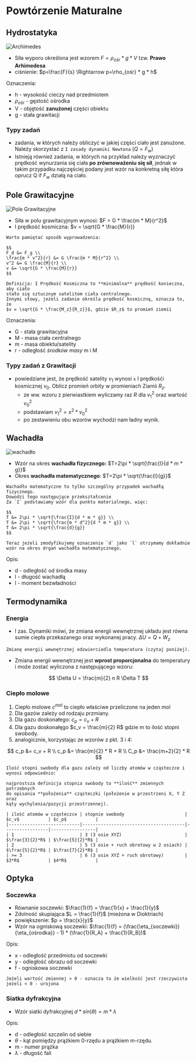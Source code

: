 # Powtórzenie Maturalne

## Hydrostatyka

![Archimedes](https://images.fineartamerica.com/images/artworkimages/mediumlarge/2/portrait-of-archimedes-of-syracuse-unknown.jpg)

- Siła wyporu określona jest wzorem $F=\rho_{ośr} * g * V$
  tzw. **Prawo Arhimedesa**
- ciśnienie: $p=\frac{F}{s} \Rightarrow p=\rho_{ośr} * g * h$

Oznaczenia:
- h - wysokość cieczy nad przedmiotem
- $\rho_{ośr}$ - gęstość ośrodka
- V - objętość **zanużonej** części obiektu
- g - stała grawitacji

### Typy zadań

- zadania, w których należy obliczyć w jakiej części ciało jest zanużone.
  Należy skorzystać z `I zasady dynamiki Newtona` ($Q=F_w$)
- Istnieją również zadania, w których na przykład należy wyznaczyć
  prędkość wynurzania się ciała **po zrównoważeniu się sił**, jednak
  w takim przypadku najczęściej podany jest wzór na konkretną siłę
  która oprucz Q if $F_w$ działą na ciało.

## Pole Grawitacyjne

![Pole Grawitacyjne](https://i.gremicdn.pl/image/free/1a355f7782a6ecfbc249605e3b2638c4)

- Siła w polu grawitacyjnym wynosi: $F = G * \frac{m * M}{r^2}$
- I prędkość kosmiczna: $v = \sqrt{G * \frac{M}{r}}
```{tip}
Warto pamiętać sposób wyprowadzenia:

$$
F_d &= F_g \\
\frac{m * v^2}{r} &= G \frac{m * M}{r^2} \\
v^2 &= G \frac{M}{r} \\
v &= \sqrt{G * \frac{M}{r}}
$$

```
```{note}
Definicja: I Prędkość Kosmiczna to **minimalna** prędkość konieczna, aby ciało
stało się sztucznym satelitom ciała centralnego.
Innymi słowy, jeżeli zadanie określa prędkość kosmiczną, oznacza to, że
$v = \sqrt{G * \frac{M_z}{R_z}}$, gdzie $R_z$ to promień ziemii
```

Oznaczenia:
- G - stała grawitacyjna
- M - masa ciała centralnego
- m - masa obiektu/satelity
- r - odległość _środków masy_ m i M

### Typy zadań z Grawitacji

- powiedziane jest, że prędkość satelity $v_1$ wynosi `x` I prędkośći kosmicznej $v_0$.
  Oblicz promień orbity w promieniach Ziamii $R_z$.
  * ze ww. wzoru z pierwiastkiem wyliczamy raz $R$ dla $v_1^2$ oraz wartość $v_0^2$
  * podstawiam $v_1^2 = x^2 * v_0^2$
  * po zestawieniu obu wzorów wychodzi nam ładny wynik.

## Wachadła

![wachadło](https://firmaciszak.pl/1019-large_default/wahadlo-uniwersalne-aluminium-5-cm.jpg)

- Wzór na okres **wachadła fizycznego:** $T=2\pi * \sqrt{\frac{I}{d * m * g}}$
- Okres **wachadła matematycznego**: $T=2\pi * \sqrt{\frac{l}{g}}$
```{tip}
Wachadło matematyczne to tylko szczególny przypadek wachadłą fizycznego.
Dowodzi tego następujące przekształcenie
Za `I` podstawiamy wzór dla punktu materialnego, więc:

$$
T &= 2\pi * \sqrt{\frac{I}{d * m * g}} \\
T &= 2\pi * \sqrt{\frac{m * d^2}{d * m * g}} \\
T &= 2\pi * \sqrt{\frac{d}{g}} 
$$

Teraz jeżeli zmodyfikujemy oznaczenie `d` jako `l` otrzymamy dokładnie
wzór na okres drgań wachadła matematycznego.

```

Opis:
- d - odległość od środka masy
- l - długość wachadłą
- I - moment bezwładności

## Termodynamika

### Energia

- I zas. Dynamiki mówi, że zmiana energii wewnętrznej układu
jest równa sumie ciepła przekazanego oraz wykonanej pracy.
$\Delta U = Q + W_z$
```{note}
Zmianę energii wewnętrznej odzwierciedla temperatura (czytaj poniżej).
```

- Zmiana energii wewnętrznej jest **wprost proporcjonalna** do temperatury
  i może zostać wyliczona z następującego wzoru:

$$
\Delta U = \frac{m}{2} n R \Delta T
$$

### Ciepło molowe

1. Ciepło molowe $c^{mol}$ to ciepło właściwe przeliczone na jeden mol
2. Dla gazów zależy od rodzaju przmiany.
3. Dla gazu doskonałego: $c_p = c_v + R$
4. Dla gazu doskonałęgo $c_v = \frac{m}{2} R$ gdzie m to ilość stopni swobody.
5. analogicznie, korzystając ze wzorów z pkt. 3 i 4:

$$
c_p &= c_v + R \\
c_p &= \frac{m}{2} * R + R \\
C_p &= \frac{m+2}{2} * R
$$

```{important}
Ilość stopni swobody dla gazu zależy od liczby atomów w cząsteczce i wynosi odpowiednio:

najprostsza definicja stopnia swobody to **ilość** zmiennych potrzebnych
do opisania **położenia** cząsteczki (położenie w przestrzeni X, Y Z oraz
kąty wychylenia/pozycji przestrzennej).

| ilość atomów w cząsteczce | stopnie swobody                       | $c_v$           | $c_p$           |
|---------------------------|---------------------------------------|-----------------|-----------------|
| 1                         | 3 (3 osie XYZ)                        | $\frac{3}{2}*R$ | $\frac{5}{2}*R$ |
| 2                         | 5 (3 osie + ruch obrotowy w 2 osiach) | $\frac{5}{2}*R$ | $\frac{7}{2}*R$ |
| >= 3                      | 6 (3 osie XYZ + ruch obrotowy)        | $3*R$           | $4*R$           |

```

## Optyka

### Soczewka

- Równanie soczewki: $\frac{1}{f} = \frac{1}{x} + \frac{1}{y}$
- Zdolność skupiająca $L = \frac{1}{f}$ (mieżona w Dioktriach)
- powiększenie: $p = \frac{x}{y}$
- Wzór na ogniskową soczewki: $\frac{1}{f} = (\frac{\eta_{soczewki}}{\eta_{ośrodka}} - 1) * (\frac{1}{R_A} + \frac{1}{R_B})$

Opis:
- x - odległość przedmiotu od soczewki
- y - odległość obrazu od soczewki
- f - ogniskowa soczewki
```{note}
Jeżeli wartość zmiennej > 0 - oznacza to że wielkość jest rzeczywista
jeżeli < 0 - urojona
```

### Siatka dyfrakcyjna

- Wzór siatki dyfrakcyjnej $d * sin(\theta) = m * \lambda$

Opis:
- d - odległość szczelin od siebie
- $\theta$ - kąt pomiędzy prążkiem 0-rzędu a prążkiem m-rzędu.
- m - numer prążka
- $\lambda$ - długość fali
